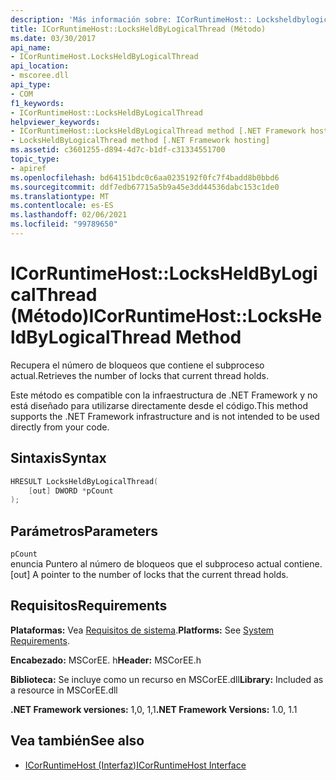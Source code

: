 ```yaml
---
description: 'Más información sobre: ICorRuntimeHost:: Locksheldbylogicalthread ((método)'
title: ICorRuntimeHost::LocksHeldByLogicalThread (Método)
ms.date: 03/30/2017
api_name:
- ICorRuntimeHost.LocksHeldByLogicalThread
api_location:
- mscoree.dll
api_type:
- COM
f1_keywords:
- ICorRuntimeHost::LocksHeldByLogicalThread
helpviewer_keywords:
- ICorRuntimeHost::LocksHeldByLogicalThread method [.NET Framework hosting]
- LocksHeldByLogicalThread method [.NET Framework hosting]
ms.assetid: c3601255-d894-4d7c-b1df-c31334551700
topic_type:
- apiref
ms.openlocfilehash: bd64151bdc0c6aa0235192f0fc7f4badd8b0bbd6
ms.sourcegitcommit: ddf7edb67715a5b9a45e3dd44536dabc153c1de0
ms.translationtype: MT
ms.contentlocale: es-ES
ms.lasthandoff: 02/06/2021
ms.locfileid: "99789650"
---
```

# <a name="icorruntimehostlocksheldbylogicalthread-method"></a><span data-ttu-id="446d6-103">ICorRuntimeHost::LocksHeldByLogicalThread (Método)</span><span class="sxs-lookup"><span data-stu-id="446d6-103">ICorRuntimeHost::LocksHeldByLogicalThread Method</span></span>

<span data-ttu-id="446d6-104">Recupera el número de bloqueos que contiene el subproceso actual.</span><span class="sxs-lookup"><span data-stu-id="446d6-104">Retrieves the number of locks that current thread holds.</span></span>  
  
 <span data-ttu-id="446d6-105">Este método es compatible con la infraestructura de .NET Framework y no está diseñado para utilizarse directamente desde el código.</span><span class="sxs-lookup"><span data-stu-id="446d6-105">This method supports the .NET Framework infrastructure and is not intended to be used directly from your code.</span></span>  
  
## <a name="syntax"></a><span data-ttu-id="446d6-106">Sintaxis</span><span class="sxs-lookup"><span data-stu-id="446d6-106">Syntax</span></span>  
  
```cpp  
HRESULT LocksHeldByLogicalThread(  
    [out] DWORD *pCount  
);  
```  
  
## <a name="parameters"></a><span data-ttu-id="446d6-107">Parámetros</span><span class="sxs-lookup"><span data-stu-id="446d6-107">Parameters</span></span>  

 `pCount`  
 <span data-ttu-id="446d6-108">enuncia Puntero al número de bloqueos que el subproceso actual contiene.</span><span class="sxs-lookup"><span data-stu-id="446d6-108">[out] A pointer to the number of locks that the current thread holds.</span></span>  
  
## <a name="requirements"></a><span data-ttu-id="446d6-109">Requisitos</span><span class="sxs-lookup"><span data-stu-id="446d6-109">Requirements</span></span>  

 <span data-ttu-id="446d6-110">**Plataformas:** Vea [Requisitos de sistema](../../get-started/system-requirements.md).</span><span class="sxs-lookup"><span data-stu-id="446d6-110">**Platforms:** See [System Requirements](../../get-started/system-requirements.md).</span></span>  
  
 <span data-ttu-id="446d6-111">**Encabezado:** MSCorEE. h</span><span class="sxs-lookup"><span data-stu-id="446d6-111">**Header:** MSCorEE.h</span></span>  
  
 <span data-ttu-id="446d6-112">**Biblioteca:** Se incluye como un recurso en MSCorEE.dll</span><span class="sxs-lookup"><span data-stu-id="446d6-112">**Library:** Included as a resource in MSCorEE.dll</span></span>  
  
 <span data-ttu-id="446d6-113">**.NET Framework versiones:** 1,0, 1,1</span><span class="sxs-lookup"><span data-stu-id="446d6-113">**.NET Framework Versions:** 1.0, 1.1</span></span>  
  
## <a name="see-also"></a><span data-ttu-id="446d6-114">Vea también</span><span class="sxs-lookup"><span data-stu-id="446d6-114">See also</span></span>

- [<span data-ttu-id="446d6-115">ICorRuntimeHost (Interfaz)</span><span class="sxs-lookup"><span data-stu-id="446d6-115">ICorRuntimeHost Interface</span></span>](icorruntimehost-interface.md)
